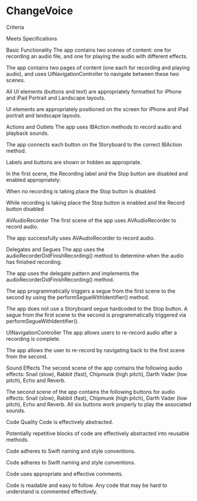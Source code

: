 # ChangeVoice

Criteria

Meets Specifications

Basic Functionality
The app contains two scenes of content: one for recording an audio file, and one for playing the audio with different effects.

The app contains two pages of content (one each for recording and playing audio), and uses UINavigationController to navigate between these two scenes.

All UI elements (buttons and text) are appropriately formatted for iPhone and iPad Portrait and Landscape layouts.

UI elements are appropriately positioned on the screen for iPhone and iPad portrait and landscape layouts.

Actions and Outlets
The app uses IBAction methods to record audio and playback sounds.

The app connects each button on the Storyboard to the correct IBAction method.

 Labels and buttons are shown or hidden as appropriate.

In the first scene, the Recording label and the Stop button are disabled and enabled appropriately:

When no recording is taking place the Stop button is disabled.

While recording is taking place the Stop button is enabled and the Record button disabled

AVAudioRecorder
The first scene of the app uses AVAudioRecorder to record audio.

The app successfully uses AVAudioRecorder to record audio.

Delegates and Segues
The app uses the audioRecorderDidFinishRecording() method to determine when the audio has finished recording.

The app uses the delegate pattern and implements the audioRecorderDidFinishRecording() method.

The app programmatically triggers a segue from the first scene to the second by using the performSegueWithIdentifier() method.

The app does not use a Storyboard segue hardcoded to the Stop button. A segue from the first scene to the second is programmatically triggered via performSegueWithIdentifier().

UINavigationController
The app allows users to re-record audio after a recording is complete.

The app allows the user to re-record by navigating back to the first scene from the second.

Sound Effects
The second scene of the app contains the following audio effects: Snail (slow), Rabbit (fast), Chipmunk (high pitch), Darth Vader (low pitch), Echo and Reverb.

The second scene of the app contains the following buttons for audio effects: Snail (slow), Rabbit (fast), Chipmunk (high pitch), Darth Vader (low pitch), Echo and Reverb. All six buttons work properly to play the associated sounds.

Code Quality
Code is effectively abstracted.

Potentially repetitive blocks of code  are effectively abstracted into reusable methods.

Code adheres to Swift naming and style conventions.

Code adheres to Swift naming and style conventions.

Code uses appropriate and effective comments.

Code is readable and easy to follow. Any code that may be hard to understand is commented effectively.
